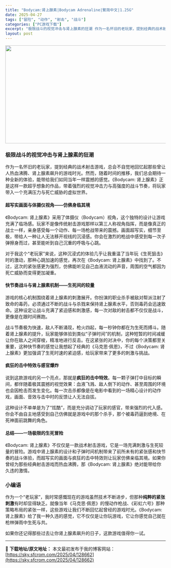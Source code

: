 ```yaml
---
title: "Bodycam:肾上腺素|Bodycam Adrenaline|繁简中文|1.25G"
date: 2025-04-27
tags: ["冒险", "动作", "射击", "战斗"]
categories: ["PC游戏下载"]
excerpt: "极限战斗的视觉冲击与肾上腺素的狂潮 作为一名怀旧的老玩家，提到经典的战术射击游戏，总会不自觉地回忆起那些曾让人热血沸腾、肾上腺素飙升的游戏时光。然而，随着时间的推移，我们总会期待一种全新的体验，能带给我们如同当年一样震撼的感觉。《Bodycam: 肾上腺素》正是这样一款超乎想象的作品，带着强烈的视觉&hellip;"
layout: post
---
```


<img class="aligncenter size-full wp-image-128663" src="https://sky.sfcrom.com/wp-content/uploads/2025/04/2025042701593916.webp" alt="" width="660" height="308" />
<h3><strong>极限战斗的视觉冲击与肾上腺素的狂潮</strong></h3>
作为一名怀旧的老玩家，提到经典的战术射击游戏，总会不自觉地回忆起那些曾让人热血沸腾、肾上腺素飙升的游戏时光。然而，随着时间的推移，我们总会期待一种全新的体验，能带给我们如同当年一样震撼的感觉。《Bodycam: 肾上腺素》正是这样一款超乎想象的作品，带着强烈的视觉冲击力与高强度的战斗节奏，将玩家带入一个充满压力与死亡威胁的虚拟世界。
<h4><strong>超写实画面与体摄仪视角——仿佛身临其境</strong></h4>
《Bodycam: 肾上腺素》采用了体摄仪（Bodycam）视角，这个独特的设计让游戏充满了临场感。玩家不是像传统射击游戏那样以第三人称视角指挥，而是像真正的战士一样，亲身感受每一个动作、每一场枪战带来的震撼。画面超写实，细节至极，带给人一种让人无法移开视线的沉浸感。你会在激烈的枪战中感受到每一次子弹擦身而过，甚至能听到自己沉重的呼吸与心跳。

对于我这个“老玩家”来说，这种沉浸式的体验几乎让我重温了当年玩《生死狙击》时的激动，那种心跳加速的感觉，再次在《Bodycam: 肾上腺素》中找到了。不过，这次的紧张感更为强烈，仿佛能听见自己血液流动的声音，周围的空气都因为死亡威胁而变得更加凝重。
<h4><strong>快节奏战斗与肾上腺素机制——生死间的较量</strong></h4>
游戏的核心机制围绕着肾上腺素的刺激展开。你扮演的职业杀手被敌对帮派注射了致命的毒药，必须通过不断的战斗与杀戮来保持肾上腺素水平，否则毒药会迅速致命。这种设定让战斗充满了紧迫感和刺激感，每一次对敌的射击都不仅仅是战斗，更像是在跟时间赛跑。

战斗节奏极为快速，敌人不断涌现，枪火四起，每一秒钟你都在为生死而搏斗。随着肾上腺素的提升，玩家能够体验到类似“子弹时间”的机制，这种短暂的时间减缓让你在敌人之间穿梭，精准地进行反击。在这紧张的对决中，你的每个决策都至关重要，这种快节奏的感觉让我想起了经典的《马克思·佩恩》，不过《Bodycam: 肾上腺素》更加强调了生死时速的紧迫感，给玩家带来了更多的刺激与挑战。
<h4><strong>疯狂的击中特效与感官爆炸</strong></h4>
说到这款游戏的另一个亮点，那就是<strong>疯狂的击中特效</strong>。每一颗子弹打中目标的瞬间，都伴随着极其震撼的视觉效果：血液飞溅、敌人倒下的动作、甚至周围的环境也会因枪击而发生变化。每一次击杀都像是在电影中看到的一场精心设计的动作戏，画面、音效与击中时的反馈让人无法自拔。

这种设计不单单是为了“炫酷”，而是充分调动了玩家的感官，带来强烈的代入感。你会不由自主地感受到自己仿佛就是游戏中的那个杀手，那个被毒药逼到绝境、在死神面前跳舞的角色。
<h4><strong>总结——一场极限的生死冒险</strong></h4>
《Bodycam: 肾上腺素》不仅仅是一款战术射击游戏，它是一场充满刺激与生死较量的冒险。游戏中肾上腺素的设计和子弹时间机制带来了前所未有的紧张感和快节奏的战斗体验，而超写实的画面与疯狂的击中特效则让玩家仿佛亲临其境。如果你曾经为那些经典射击游戏而热血沸腾，那《Bodycam: 肾上腺素》绝对能带给你久违的激情。
<h3><strong>小编语</strong></h3>
作为一个“老玩家”，我时常感慨现在的游戏虽然技术不断进步，但那种<strong>纯粹的紧张刺激</strong>有时却显得缺乏。就像当年《马克思·佩恩》的慢动作枪战、《彩虹六号》那种策略布局的紧张一样，这些游戏让我们不断回忆起曾经的游戏时光。《Bodycam: 肾上腺素》给了我一种久违的感觉，它不仅仅是让你玩游戏，它让你感觉自己就在枪林弹雨中生死与共。

如果你还记得那些过去让你肾上腺素飙升的日子，这款游戏值得你一试。

---
📖 **下载地址/原文地址：** 本文最初发布于我的博客网站：[https://sky.sfcrom.com/2025/04/128662](https://sky.sfcrom.com/2025/04/128662)
